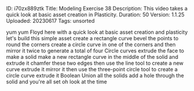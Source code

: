 ID: i70zx889ztk
Title: Modeling Exercise 38
Description: This video takes a quick look at basic asset creation in Plasticity.
Duration: 50
Version: 1.1.25
Uploaded: 20230617
Tags: unsorted

yum yum Floyd here with a quick look at
basic asset creation and plasticity
let's build this simple asset create a
rectangle curve bevel the points to
round the corners create a circle curve
in one of the corners and then mirror it
twice to generate a total of four Circle
curves extrude the face to make a solid
make a new rectangle curve in the middle
of the solid and extrude it
chamfer these two edges
then use the line tool to create a new
curve
extrude it mirror it then use the
three-point circle tool to create a
circle curve
extrude it Boolean Union all the solids
add a hole through the solid and you're
all set
oh look at the time
